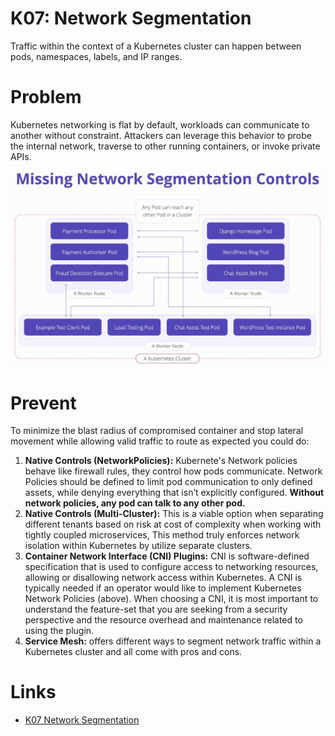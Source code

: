 # K07: Network Segmentation

Traffic within the context of a Kubernetes cluster can happen between pods, namespaces, labels, and IP ranges.

# Problem

Kubernetes networking is flat by default, workloads can communicate to another without constraint. Attackers can leverage this behavior to probe the internal network, traverse to other running containers, or invoke private APIs.

![diagram](../assets/img/k07.png)

# Prevent

To minimize the blast radius of compromised container and stop lateral movement while allowing valid traffic to route as expected you could do:

1. **Native Controls (NetworkPolicies):** Kubernete's Network policies behave like firewall rules, they control how pods communicate. Network Policies should be defined to limit pod communication to only defined assets, while denying everything that isn’t explicitly configured. **Without network policies, any pod can talk to any other pod.**
1. **Native Controls (Multi-Cluster):** This is a viable option when separating different tenants based on risk at cost of complexity when working with tightly coupled microservices, This method truly enforces network isolation within Kubernetes by utilize separate clusters.
1. **Container Network Interface (CNI) Plugins:**  CNI is software-defined specification that is used to configure access to networking resources, allowing or disallowing network access within Kubernetes. A CNI is typically needed if an operator would like to implement Kubernetes Network Policies (above). When choosing a CNI, it is most important to understand the feature-set that you are seeking from a security perspective and the resource overhead and maintenance related to using the plugin.
1. **Service Mesh:**  offers different ways to segment network traffic within a Kubernetes cluster and all come with pros and cons.

# Links

- [K07 Network Segmentation](https://owasp.org/www-project-kubernetes-top-ten/2022/en/src/K07-network-segmentation)